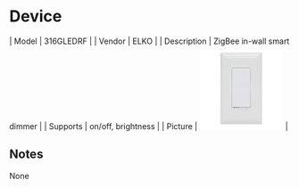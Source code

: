 
# Device

| Model | 316GLEDRF  |
| Vendor  | ELKO  |
| Description | ZigBee in-wall smart dimmer |
| Supports | on/off, brightness |
| Picture | ![../images/devices/316GLEDRF.jpg](../images/devices/316GLEDRF.jpg) |

## Notes

None
